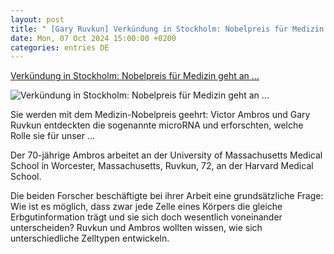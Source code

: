 ```yaml
---
layout: post
title: " [Gary Ruvkun] Verkündung in Stockholm: Nobelpreis für Medizin geht an ..."
date: Mon, 07 Oct 2024 15:00:00 +0200
categories: entries DE
---
```

[Verkündung in Stockholm: Nobelpreis für Medizin geht an ...](https://www.spiegel.de/wissenschaft/medizin/nobelpreis-fuer-medizin-geht-an-genforscher-victor-ambros-und-gary-ruvkun-fuer-ihre-arbeit-zu-microrna-a-2e278d21-7f5b-4729-ae0c-548081a2dbdb)

![Verkündung in Stockholm: Nobelpreis für Medizin geht an ...](https://cdn.prod.www.spiegel.de/images/d0073dad-8737-4a2b-a116-4c046f35fb63_w1200_r1.778_fpx51_fpy58.jpg)

Sie werden mit dem Medizin-Nobelpreis geehrt: Victor Ambros und Gary Ruvkun entdeckten die sogenannte microRNA und erforschten, welche Rolle sie für unser ...

Der 70-jährige Ambros arbeitet an der University of Massachusetts Medical School in Worcester, Massachusetts, Ruvkun, 72, an der Harvard Medical School.

Die beiden Forscher beschäftigte bei ihrer Arbeit eine grundsätzliche Frage: Wie ist es möglich, dass zwar jede Zelle eines Körpers die gleiche Erbgutinformation trägt und sie sich doch wesentlich voneinander unterscheiden? Ruvkun und Ambros wollten wissen, wie sich unterschiedliche Zelltypen entwickeln.

